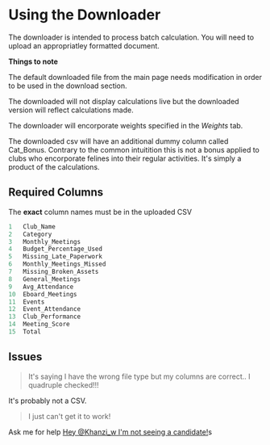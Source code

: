 # Using the Downloader

The downloader is intended to process batch calculation.
You will need to upload an appropriatley formatted document.

**Things to note**

The default downloaded file from the main page needs modification in order to be used in the download section.

The downloaded will not display calculations live but the downloaded version will reflect calculations made.

The downloader will encorporate weights specified in the *Weights* tab.

The downloaded csv will have an additional dummy column called Cat_Bonus. Contrary to the common intuitition this is not a bonus applied to clubs who encorporate felines into their regular activities. It's simply a product of the calculations.

## Required Columns
The **exact** column names must be in the uploaded CSV

```r
1	Club_Name
2	Category
3	Monthly_Meetings
4	Budget_Percentage_Used
5	Missing_Late_Paperwork
6	Monthly_Meetings_Missed
7	Missing_Broken_Assets
8	General_Meetings
9	Avg_Attendance
10	Eboard_Meetings
11	Events
12	Event_Attendance
13	Club_Performance
14	Meeting_Score
15	Total
```



## Issues
> It's saying I have the wrong file type but my columns are correct.. I quadruple checked!!!

It's probably not a CSV.

> I just can't get it to work!

Ask me for help
<a href="https://twitter.com/intent/tweet?screen_name=Khanzi_w&ref_src=twsrc%5Etfw" class="twitter-mention-button" data-show-count="false">Hey @Khanzi_w I'm not seeing a candidate!</a><script async src="https://platform.twitter.com/widgets.js" charset="utf-8"></script>s